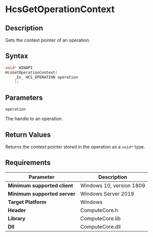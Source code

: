 # HcsGetOperationContext

## Description

Gets the context pointer of an operation.

## Syntax

```cpp
void* WINAPI
HcsGetOperationContext(
    _In_ HCS_OPERATION operation
    );

```

## Parameters

`operation`

The handle to an operation.

## Return Values

Returns the context pointer stored in the operation as a `void*` type.

## Requirements

|Parameter|Description|
|---|---|
| **Minimum supported client** | Windows 10, version 1809 |
| **Minimum supported server** | Windows Server 2019 |
| **Target Platform** | Windows |
| **Header** | ComputeCore.h |
| **Library** | ComputeCore.lib |
| **Dll** | ComputeCore.dll |
